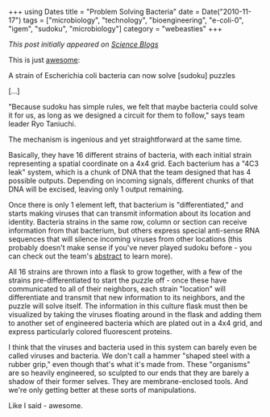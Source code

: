 +++
using Dates
title = "Problem Solving Bacteria"
date = Date("2010-11-17")
tags = ["microbiology", "technology", "bioengineering", "e-coli-0", "igem", "sudoku", "microbiology"]
category = "webeasties"
+++

_This post initially appeared on [Science Blogs](http://scienceblogs.com/webeasties)_

This is just [awesome](http://goo.gl/x1Nhu):

A strain of Escherichia coli bacteria can now solve [sudoku] puzzles

[...]

"Because sudoku has simple rules, we felt that maybe bacteria could solve it for us, as long as we designed a circuit for them to follow," says team leader Ryo Taniuchi.

The mechanism is ingenious and yet straightforward at the same time.

Basically, they have 16 different strains of bacteria, with each initial strain representing a spatial coordinate on a 4x4 grid. Each bacterium has a "4C3 leak" system, which is a chunk of DNA that the team designed that has 4 possible outputs. Depending on incoming signals, different chunks of that DNA will be excised, leaving only 1 output remaining.

Once there is only 1 element left, that bacterium is "differentiated," and starts making viruses that can transmit information about its location and identity. Bacteria strains in the same row, column or section can receive information from that bacterium, but others express special anti-sense RNA sequences that will silence incoming viruses from other locations (this probably doesn't make sense if you've never played sudoku before - you can check out the team's [abstract](http://goo.gl/EgxC3) to learn more).

All 16 strains are thrown into a flask to grow together, with a few of the strains pre-differentiated to start the puzzle off - once these have communicated to all of their neighbors, each strain "location" will differentiate and transmit that new information to its neighbors, and the puzzle will solve itself. The information in this culture flask must then be visualized by taking the viruses floating around in the flask and adding them to another set of engineered bacteria which are plated out in a 4x4 grid, and express particularly colored fluorescent proteins.

I think that the viruses and bacteria used in this system can barely even be called viruses and bacteria. We don't call a hammer "shaped steel with a rubber grip," even though that's what it's made from. These "organisms" are so heavily engineered, so sculpted to our ends that they are barely a shadow of their former selves. They are membrane-enclosed tools. And we're only getting better at these sorts of manipulations.

Like I said - awesome.

      
  
